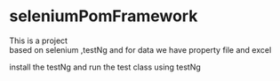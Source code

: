 # seleniumPomFramework

This is a project  
based on selenium ,testNg 
and for data we have property file and excel

install the testNg and run the test class using testNg
